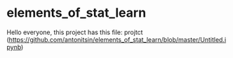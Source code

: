 # elements_of_stat_learn
Hello everyone, this project has this file: projtct (https://github.com/antonitsin/elements_of_stat_learn/blob/master/Untitled.ipynb)
